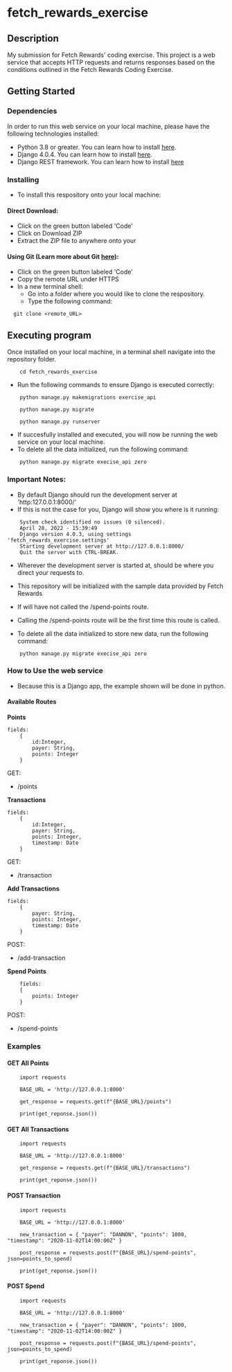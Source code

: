 # fetch_rewards_exercise

## Description

My submission for Fetch Rewards' coding exercise.
This project is a web service that accepts HTTP requests and returns responses based on the conditions outlined in the Fetch Rewards Coding Exercise.

## Getting Started

### Dependencies

In order to run this web service on your local machine, please have the following technologies installed:

- Python 3.8 or greater. You can learn how to install [here](https://www.python.org/downloads/).
- Django 4.0.4. You can learn how to install [here](https://www.djangoproject.com/download/).
- Django REST framework. You can learn how to install [here](https://www.django-rest-framework.org/#installation)

### Installing

- To install this respository onto your local machine:

#### Direct Download:

- Click on the green button labeled 'Code'
- Click on Download ZIP
- Extract the ZIP file to anywhere onto your

#### Using Git (Learn more about Git [here](https://vnestor.github.io/personal-blog/my-second-post/)):

- Click on the green button labeled 'Code'
- Copy the remote URL under HTTPS
- In a new terminal shell:
  - Go into a folder where you would like to clone the respository.
  - Type the following command:

```
  git clone <remote_URL>
```

## Executing program

Once installed on your local machine, in a terminal shell navigate into the repository folder.

```
    cd fetch_rewards_exercise
```

- Run the following commands to ensure Django is executed correctly:

```
    python manage.py makemigrations exercise_api
```

```
    python manage.py migrate
```

```
    python manage.py runserver
```

- If succesfully installed and executed, you will now be running the web service on your local machine.
- To delete all the data initialized, run the following command:

```
    python manage.py migrate execise_api zero
```

### Important Notes:

- By default Django should run the development server at 'http:127.0.0.1:8000/'
- If this is not the case for you, Django will show you where is it running:

```
    System check identified no issues (0 silenced).
    April 28, 2022 - 15:39:49
    Django version 4.0.3, using settings 'fetch_rewards_exercise.settings'
    Starting development server at http://127.0.0.1:8000/
    Quit the server with CTRL-BREAK.
```

- Wherever the development server is started at, should be where you direct your requests to.

- This repository will be initialized with the sample data provided by Fetch Rewards
- If will have not called the /spend-points route.
- Calling the /spend-points route will be the first time this route is called.
- To delete all the data initialized to store new data, run the following command:

```
    python manage.py migrate execise_api zero
```

### How to Use the web service

- Because this is a Django app, the example shown will be done in python.

#### Available Routes

**Points**

```
fields:
    {
        id:Integer,
        payer: String,
        points: Integer
    }
```

GET:

- /points

**Transactions**

```
fields:
    {
        id:Integer,
        payer: String,
        points: Integer,
        timestamp: Date
    }
```

GET:

- /transaction

**Add Transactions**

```
fields:
    {
        payer: String,
        points: Integer,
        timestamp: Date
    }
```

POST:

- /add-transaction

**Spend Points**

```
    fields:
    {
        points: Integer
    }
```

POST:

- /spend-points

### Examples

#### GET All Points

```
    import requests

    BASE_URL = 'http://127.0.0.1:8000'

    get_response = requests.get(f"{BASE_URL}/points")

    print(get_reponse.json())
```

#### GET All Transactions

```
    import requests

    BASE_URL = 'http://127.0.0.1:8000'

    get_response = requests.get(f"{BASE_URL}/transactions")

    print(get_reponse.json())
```

#### POST Transaction

```
    import requests

    BASE_URL = 'http://127.0.0.1:8000'

    new_transaction = { "payer": "DANNON", "points": 1000, "timestamp": "2020-11-02T14:00:00Z" }

    post_response = requests.post(f"{BASE_URL}/spend-points", json=points_to_spend)

    print(get_reponse.json())
```

#### POST Spend

```
    import requests

    BASE_URL = 'http://127.0.0.1:8000'

    new_transaction = { "payer": "DANNON", "points": 1000, "timestamp": "2020-11-02T14:00:00Z" }

    post_response = requests.post(f"{BASE_URL}/spend-points", json=points_to_spend)

    print(get_reponse.json())
```
